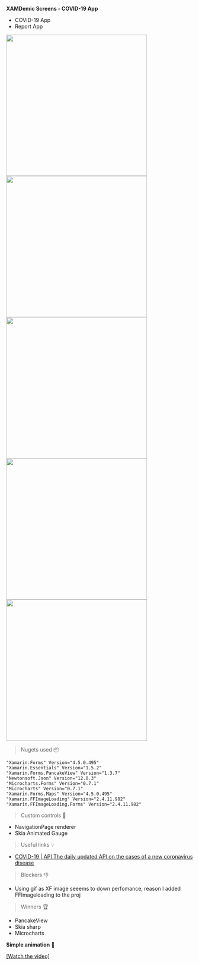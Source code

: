 **XAMDemic Screens - COVID-19 App**

- COVID-19 App
- Report App
<img src="https://i.imgur.com/p4NX3fp.png" width="380">
<img src="https://i.imgur.com/C8psYYE.png" width="380">  
<img src="https://i.imgur.com/dGwtcX4.jpg" width="380"> 
<img src="https://i.imgur.com/ktk1KsS.png" width="380">  
<img src="https://i.imgur.com/lCY2q36.png" width="380">
                                                                                                             
                                                                                                             
> Nugets used 📦

    "Xamarin.Forms" Version="4.5.0.495" 
    "Xamarin.Essentials" Version="1.5.2" 
    "Xamarin.Forms.PancakeView" Version="1.3.7" 
    "Newtonsoft.Json" Version="12.0.3" 
    "Microcharts.Forms" Version="0.7.1" 
    "Microcharts" Version="0.7.1" 
    "Xamarin.Forms.Maps" Version="4.5.0.495" 
    "Xamarin.FFImageLoading" Version="2.4.11.982" 
    "Xamarin.FFImageLoading.Forms" Version="2.4.11.982" 


> Custom controls 🔧

- NavigationPage renderer
- Skia Animated Gauge 

> Useful links 💡

- <a href="https://covid2019-api.herokuapp.com/docs">COVID-19 | API
The daily updated API on the cases of a new coronavirus disease</a>

> Blockers 👎
- Using gif as XF image seeems to down perfomance, reason I added FFImageloading to the proj


> Winners 🏆 

- PancakeView
- Skia sharp
- Microcharts

**Simple animation** 🎉

[[Watch the video]](https://vimeo.com/402107393)


